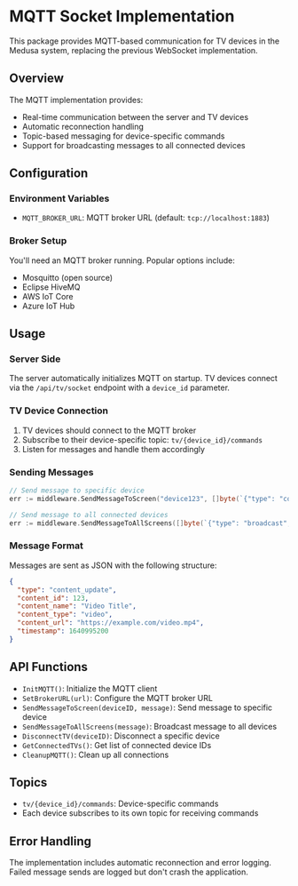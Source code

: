 # MQTT Socket Implementation

This package provides MQTT-based communication for TV devices in the Medusa system, replacing the previous WebSocket implementation.

## Overview

The MQTT implementation provides:
- Real-time communication between the server and TV devices
- Automatic reconnection handling
- Topic-based messaging for device-specific commands
- Support for broadcasting messages to all connected devices

## Configuration

### Environment Variables

- `MQTT_BROKER_URL`: MQTT broker URL (default: `tcp://localhost:1883`)

### Broker Setup

You'll need an MQTT broker running. Popular options include:
- Mosquitto (open source)
- Eclipse HiveMQ
- AWS IoT Core
- Azure IoT Hub

## Usage

### Server Side

The server automatically initializes MQTT on startup. TV devices connect via the `/api/tv/socket` endpoint with a `device_id` parameter.

### TV Device Connection

1. TV devices should connect to the MQTT broker
2. Subscribe to their device-specific topic: `tv/{device_id}/commands`
3. Listen for messages and handle them accordingly

### Sending Messages

```go
// Send message to specific device
err := middleware.SendMessageToScreen("device123", []byte(`{"type": "content_update", "content_id": 1}`))

// Send message to all connected devices
err := middleware.SendMessageToAllScreens([]byte(`{"type": "broadcast", "message": "Hello all TVs!"}`))
```

### Message Format

Messages are sent as JSON with the following structure:

```json
{
  "type": "content_update",
  "content_id": 123,
  "content_name": "Video Title",
  "content_type": "video",
  "content_url": "https://example.com/video.mp4",
  "timestamp": 1640995200
}
```

## API Functions

- `InitMQTT()`: Initialize the MQTT client
- `SetBrokerURL(url)`: Configure the MQTT broker URL
- `SendMessageToScreen(deviceID, message)`: Send message to specific device
- `SendMessageToAllScreens(message)`: Broadcast message to all devices
- `DisconnectTV(deviceID)`: Disconnect a specific device
- `GetConnectedTVs()`: Get list of connected device IDs
- `CleanupMQTT()`: Clean up all connections

## Topics

- `tv/{device_id}/commands`: Device-specific commands
- Each device subscribes to its own topic for receiving commands

## Error Handling

The implementation includes automatic reconnection and error logging. Failed message sends are logged but don't crash the application. 